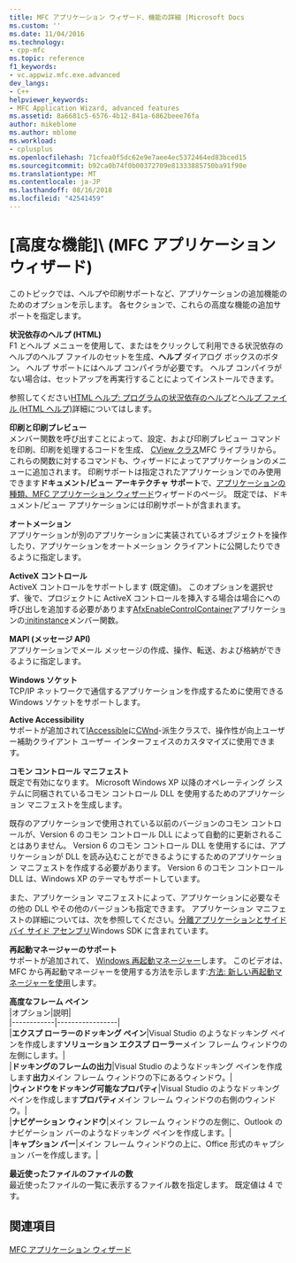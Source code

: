 ```yaml
---
title: MFC アプリケーション ウィザード、機能の詳細 |Microsoft Docs
ms.custom: ''
ms.date: 11/04/2016
ms.technology:
- cpp-mfc
ms.topic: reference
f1_keywords:
- vc.appwiz.mfc.exe.advanced
dev_langs:
- C++
helpviewer_keywords:
- MFC Application Wizard, advanced features
ms.assetid: 8a6681c5-6576-4b12-841a-6862beee76fa
author: mikeblome
ms.author: mblome
ms.workload:
- cplusplus
ms.openlocfilehash: 71cfea0f5dc62e9e7aee4ec5372464ed83bced15
ms.sourcegitcommit: b92ca0b74f0b00372709e81333885750ba91f90e
ms.translationtype: MT
ms.contentlocale: ja-JP
ms.lasthandoff: 08/16/2018
ms.locfileid: "42541459"
---
```

# <a name="advanced-features-mfc-application-wizard"></a>[高度な機能]\ (MFC アプリケーション ウィザード)
このトピックでは、ヘルプや印刷サポートなど、アプリケーションの追加機能のためのオプションを示します。 各セクションで、これらの高度な機能の追加サポートを指定します。  
  
 **状況依存のヘルプ (HTML)**  
 F1 とヘルプ メニューを使用して、またはをクリックして利用できる状況依存のヘルプのヘルプ ファイルのセットを生成、**ヘルプ** ダイアログ ボックスのボタン。 ヘルプ サポートにはヘルプ コンパイラが必要です。 ヘルプ コンパイラがない場合は、セットアップを再実行することによってインストールできます。  
  
 参照してください[HTML ヘルプ: プログラムの状況依存のヘルプ](../../mfc/html-help-context-sensitive-help-for-your-programs.md)と[ヘルプ ファイル (HTML ヘルプ)](../../ide/help-files-html-help.md)詳細についてはします。  
  
 **印刷と印刷プレビュー**  
 メンバー関数を呼び出すことによって、設定、および印刷プレビュー コマンドを印刷、印刷を処理するコードを生成、 [CView クラス](../../mfc/reference/cview-class.md)MFC ライブラリから。 これらの関数に対するコマンドも、ウィザードによってアプリケーションのメニューに追加されます。 印刷サポートは指定されたアプリケーションでのみ使用できます**ドキュメント/ビュー アーキテクチャ サポート**で、[アプリケーションの種類、MFC アプリケーション ウィザード](../../mfc/reference/application-type-mfc-application-wizard.md)ウィザードのページ。 既定では、ドキュメント/ビュー アプリケーションには印刷サポートが含まれます。  
  
 **オートメーション**  
 アプリケーションが別のアプリケーションに実装されているオブジェクトを操作したり、アプリケーションをオートメーション クライアントに公開したりできるように指定します。  
  
 **ActiveX コントロール**  
 ActiveX コントロールをサポートします (既定値)。 このオプションを選択せず、後で、プロジェクトに ActiveX コントロールを挿入する場合は場合にへの呼び出しを追加する必要があります[AfxEnableControlContainer](ole-initialization.md#afxenablecontrolcontainer)アプリケーションの[:initinstance](../../mfc/reference/cwinapp-class.md#initinstance)メンバー関数。  
  
 **MAPI (メッセージ API)**  
 アプリケーションでメール メッセージの作成、操作、転送、および格納ができるように指定します。  
  
 **Windows ソケット**  
 TCP/IP ネットワークで通信するアプリケーションを作成するために使用できる Windows ソケットをサポートします。  
  
 **Active Accessibility**  
 サポートが追加されて[IAccessible](http://msdn.microsoft.com/library/windows/desktop/dd318466)に[CWnd](../../mfc/reference/cwnd-class.md)-派生クラスで、操作性が向上ユーザー補助クライアント ユーザー インターフェイスのカスタマイズに使用できます。  
  
 **コモン コントロール マニフェスト**  
 既定で有効になります。 Microsoft Windows XP 以降のオペレーティング システムに同梱されているコモン コントロール DLL を使用するためのアプリケーション マニフェストを生成します。  
  
 既存のアプリケーションで使用されている以前のバージョンのコモン コントロールが、Version 6 のコモン コントロール DLL によって自動的に更新されることはありません。 Version 6 のコモン コントロール DLL を使用するには、アプリケーションが DLL を読み込むことができるようにするためのアプリケーション マニフェストを作成する必要があります。 Version 6 のコモン コントロール DLL は、Windows XP のテーマもサポートしています。  
  
 また、アプリケーション マニフェストによって、アプリケーションに必要なその他の DLL やその他のバージョンも指定できます。 アプリケーション マニフェストの詳細については、次を参照してください。[分離アプリケーションとサイド バイ サイド アセンブリ](http://msdn.microsoft.com/library/dd408052)Windows SDK に含まれています。  
  
 **再起動マネージャーのサポート**  
 サポートが追加されて、 [Windows 再起動マネージャー](/windows/desktop/RstMgr/using-restart-manager)します。 このビデオは、MFC から再起動マネージャーを使用する方法を示します:[方法: 新しい再起動マネージャーを使用](http://msdn.microsoft.com/vstudio/ee886407)します。  
  
 **高度なフレーム ペイン**  
 |オプション|説明|  
|------------|-----------------|  
|**エクスプ ローラーのドッキング ペイン**|Visual Studio のようなドッキング ペインを作成します**ソリューション エクスプ ローラー**メイン フレーム ウィンドウの左側にします。|  
|**ドッキングのフレームの出力**|Visual Studio のようなドッキング ペインを作成します**出力**メイン フレーム ウィンドウの下にあるウィンドウ。|  
|**ウィンドウをドッキング可能なプロパティ**|Visual Studio のようなドッキング ペインを作成します**プロパティ**メイン フレーム ウィンドウの右側のウィンドウ。|  
|**ナビゲーション ウィンドウ**|メイン フレーム ウィンドウの左側に、Outlook のナビゲーション バーのようなドッキング ペインを作成します。|  
|**キャプション バー**|メイン フレーム ウィンドウの上に、Office 形式のキャプション バーを作成します。|  
  
 **最近使ったファイルのファイルの数**  
 最近使ったファイルの一覧に表示するファイル数を指定します。 既定値は 4 です。  
  
## <a name="see-also"></a>関連項目  
 [MFC アプリケーション ウィザード](../../mfc/reference/mfc-application-wizard.md)

